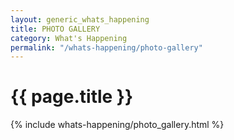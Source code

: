 ```yaml
---
layout: generic_whats_happening
title: PHOTO GALLERY
category: What's Happening
permalink: "/whats-happening/photo-gallery"
---
```


# {{ page.title }}

{% include whats-happening/photo_gallery.html %}

